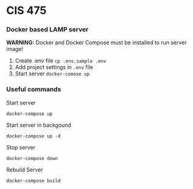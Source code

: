 # CIS 475

### Docker based LAMP server
**WARNING:** Docker and Docker Compose must be installed to run server image!

1. Create .env file `cp .env.sample .env`
2. Add project settings in `.env` file
3. Start server `docker-comose up`

### Useful commands

Start server

`docker-compose up`

Start server in backgound

`docker-compose up -d`

Stop server 

`docker-compose down`

Rebuild Server

`docker-compose build`
